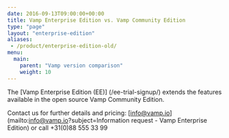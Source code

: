 ```yaml
---
date: 2016-09-13T09:00:00+00:00
title: Vamp Enterprise Edition vs. Vamp Community Edition
type: "page"
layout: "enterprise-edition"
aliases:
 - /product/enterprise-edition-old/
menu:
  main:
    parent: "Vamp version comparison"
    weight: 10
---
```


The [Vamp Enterprise Edition (EE)] (/ee-trial-signup/) extends the features available in the open source Vamp Community Edition.  

Contact us for further details and pricing: [info@vamp.io](mailto:info@vamp.io?subject=Information request - Vamp Enterprise Edition) or call +31(0)88 555 33 99
